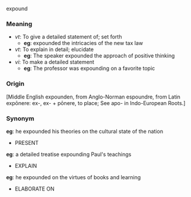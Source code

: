 expound
### Meaning
+ _vt_: To give a detailed statement of; set forth
    + __eg__: expounded the intricacies of the new tax law
+ _vt_: To explain in detail; elucidate
    + __eg__: The speaker expounded the approach of positive thinking
+ _vi_: To make a detailed statement
    + __eg__: The professor was expounding on a favorite topic

### Origin

[Middle English expounden, from Anglo-Norman espoundre, from Latin expōnere: ex-, ex- + pōnere, to place; See apo- in Indo-European Roots.]

### Synonym

__eg__: he expounded his theories on the cultural state of the nation

+ PRESENT

__eg__: a detailed treatise expounding Paul's teachings

+ EXPLAIN

__eg__: he expounded on the virtues of books and learning

+ ELABORATE ON


